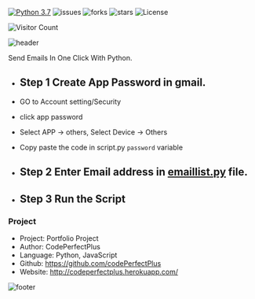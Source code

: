 [![Python 3.7](https://img.shields.io/badge/python-3.7-blue.svg)](https://www.python.org/downloads/release/python-360/)
![issues](https://img.shields.io/github/issues/codePerfectPlus/Email-Sending-Script-Python?style=plastic)
![forks](https://img.shields.io/github/forks/codePerfectPlus/Email-Sending-Script-Python)
![stars](https://img.shields.io/github/stars/codePerfectPlus/Email-Sending-Script-Python)
![License](https://img.shields.io/github/license/codePerfectPlus/Email-Sending-Script-Python)

![Visitor Count](https://profile-counter.glitch.me/Email-Sending-Script-Python/count.svg)

![header](https://capsule-render.vercel.app/api?type=wave&color=gradient&height=300&section=header&text=Email%20Sending%20with%20Python&fontSize=50)

Send Emails In One Click With Python.

- ## Step 1 Create App Password in gmail.

 - GO to Account setting/Security
 - click app password
 - Select APP -> others, Select Device -> Others
 - Copy paste the code in script.py `password` variable

- ## Step 2 Enter Email address in [emaillist.py](emaillist.py) file.

- ## Step 3 Run the Script

### Project

- Project: Portfolio Project
- Author: CodePerfectPlus
- Language: Python, JavaScript
- Github: https://github.com/codePerfectPlus
- Website: http://codeperfectplus.herokuapp.com/

![footer](https://capsule-render.vercel.app/api?type=wave&color=gradient&height=300&section=footer&)
